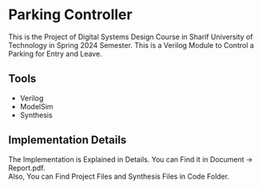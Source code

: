 
# Parking Controller

This is the Project of Digital Systems Design Course in Sharif University of Technology in Spring 2024 Semester. This is a Verilog Module to Control a Parking for Entry and Leave.


## Tools
- Verilog
- ModelSim
- Synthesis


## Implementation Details

The Implementation is Explained in Details. You can Find it in Document -> Report.pdf.
<br>
Also, You can Find Project Files and Synthesis Files in Code Folder.
